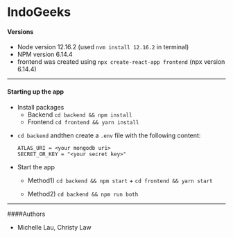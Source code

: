 # IndoGeeks

#### Versions
- Node version 12.16.2 (used `nvm install 12.16.2` in terminal)
- NPM version 6.14.4 
- frontend was created using `npx create-react-app frontend` (npx version 6.14.4)

---
#### Starting up the app


- Install packages
  - Backend `cd backend && npm install`
  - Frontend `cd frontend && yarn install`
>


- `cd backend` andthen create a `.env` file with the following content:
	>
	```
	ATLAS_URI = <your mongodb uri>
	SECRET_OR_KEY = "<your secret key>"
	```

- Start the app
  - Method1) `cd backend && npm start` + `cd frontend && yarn start`

  - Method2) `cd backend && npm run both`


---
####Authors
- Michelle Lau, Christy Law